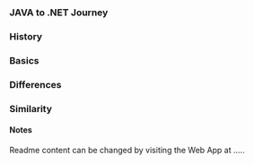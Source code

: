 ### JAVA to .NET Journey

### History

### Basics

### Differences

### Similarity

#### Notes

Readme content can be changed by visiting the Web App at .....
